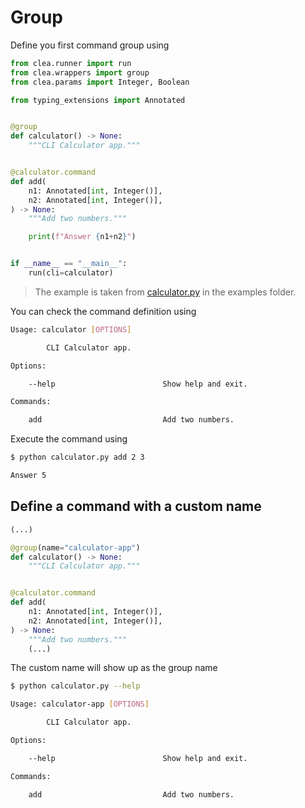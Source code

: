 # Group

Define you first command group using 

```python
from clea.runner import run
from clea.wrappers import group
from clea.params import Integer, Boolean

from typing_extensions import Annotated


@group
def calculator() -> None:
    """CLI Calculator app."""


@calculator.command
def add(
    n1: Annotated[int, Integer()],
    n2: Annotated[int, Integer()],
) -> None:
    """Add two numbers."""

    print(f"Answer {n1+n2}")


if __name__ == "__main__":
    run(cli=calculator)
```

> The example is taken from [calculator.py](/examples/calculator.py) in the examples folder.

You can check the command definition using 

```bash
Usage: calculator [OPTIONS] 

        CLI Calculator app.

Options:

    --help                        Show help and exit.

Commands:

    add                           Add two numbers.
```

Execute the command using

```bash
$ python calculator.py add 2 3

Answer 5
```

## Define a command with a custom name

```python
(...)

@group(name="calculator-app")
def calculator() -> None:
    """CLI Calculator app."""


@calculator.command
def add(
    n1: Annotated[int, Integer()],
    n2: Annotated[int, Integer()],
) -> None:
    """Add two numbers."""
    (...)
```

The custom name will show up as the group name

```bash
$ python calculator.py --help

Usage: calculator-app [OPTIONS] 

        CLI Calculator app.

Options:

    --help                        Show help and exit.

Commands:

    add                           Add two numbers.
```